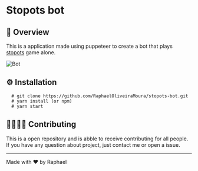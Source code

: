 # Stopots bot

## 👀 Overview

This is a application made using puppeteer to create a bot that plays [stopots](https://stopots.com/en/) game alone.

![Bot](.github/bot-stopots.gif)

## ⚙️ Installation

```
  # git clone https://github.com/RaphaelOliveiraMoura/stopots-bot.git
  # yarn install (or npm)
  # yarn start
```

## 👨‍👩‍👧‍👧 Contributing

This is a open repository and is abble to receive contributing for all people. If you have any question about project, just contact me or open a issue.

---

Made with ❤️ by Raphael
